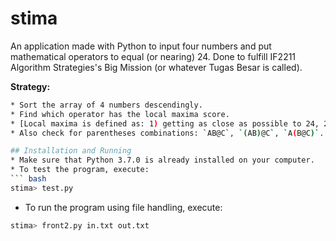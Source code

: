 # stima

An application made with Python to input four numbers and put mathematical operators to equal (or nearing) 24.
Done to fulfill IF2211 Algorithm Strategies's Big Mission (or whatever Tugas Besar is called).

**Strategy:**
```bash
* Sort the array of 4 numbers descendingly.
* Find which operator has the local maxima score.
* [Local maxima is defined as: 1) getting as close as possible to 24, 2) use the best operator possible.]
* Also check for parentheses combinations: `AB@C`, `(AB)@C`, `A(B@C)`.

## Installation and Running
* Make sure that Python 3.7.0 is already installed on your computer.
* To test the program, execute:
``` bash
stima> test.py
```
* To run the program using file handling, execute:
``` bash
stima> front2.py in.txt out.txt
```
